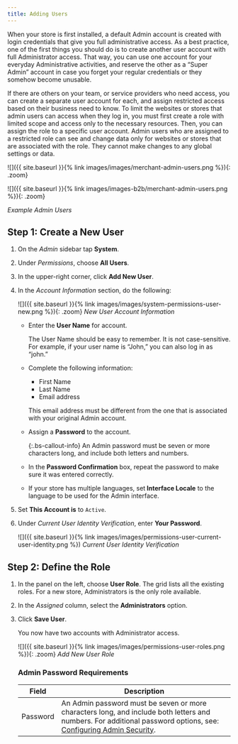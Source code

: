 ```yaml
---
title: Adding Users
---
```


When your store is first installed, a default Admin account is created with login credentials that give you full administrative access. As a best practice, one of the first things you should do is to create another user account with full Administrator access. That way, you can use one account for your everyday Administrative activities, and reserve the other as a “Super Admin” account in case you forget your regular credentials or they somehow become unusable.

If there are others on your team, or service providers who need access, you can create a separate user account for each, and assign restricted access based on their business need to know. To limit the websites or stores that admin users can access when they log in, you must first create a role with limited scope and access only to the necessary resources. Then, you can assign the role to a specific user account. Admin users who are assigned to a restricted role can see and change data only for websites or stores that are associated with the role. They cannot make changes to any global settings or data.

<!--{% if "Default.CE Only,Default.EE Screenshot" contains site.edition %}-->
![]({{ site.baseurl }}{% link images/images/merchant-admin-users.png %}){: .zoom}
<!--{% endif %}-->
<!--{% if "Default.B2B Only" contains site.edition %}-->
![]({{ site.baseurl }}{% link images/images-b2b/merchant-admin-users.png %}){: .zoom}
<!--{% endif %}-->
_Example Admin Users_

## Step 1: Create a New User

1.  On the _Admin_ sidebar tap **System**.

1.  Under _Permissions_, choose **All Users**.

1.  In the upper-right corner, click **Add New User**.

1.  In the _Account Information_ section, do the following:

    ![]({{ site.baseurl }}{% link images/images/system-permissions-user-new.png %}){: .zoom}
    _New User Account Information_

    -  Enter the **User Name** for account.

        The User Name should be easy to remember. It is not case-sensitive. For example, if your user name is “John,” you can also log in as “john.”

    -  Complete the following information:

        * First Name
        * Last Name
        * Email address

        This email address must be different from the one that is associated with your original Admin account.

    -  Assign a **Password** to the account.

        {:.bs-callout-info}
        An Admin password must be seven or more characters long, and include both letters and numbers.

    -  In the **Password Confirmation** box, repeat the password to make sure it was entered correctly.

    -  If your store has multiple languages, set<b> Interface Locale</b> to the language to be used for the Admin interface.

1.  Set **This Account is** to `Active`.

1.  Under _Current User Identity Verification_, enter **Your Password**.

    ![]({{ site.baseurl }}{% link images/images/permissions-user-current-user-identity.png %})
    _Current User Identity Verification_

## Step 2: Define the Role

1.  In the panel on the left, choose **User Role**. The grid lists all the existing roles. For a new store, Administrators is the only role available.

1.  In the _Assigned_ column, select the **Administrators** option.

1.  Click **Save User**.

    You now have two accounts with Administrator access.

    ![]({{ site.baseurl }}{% link images/images/permissions-user-roles.png %}){: .zoom}
    _Add New User Role_

    <table>
      <h3 class="TableHeading">Admin Password Requirements</h3>
      <thead>
         <tr>
            <th>Field</th>
            <th>Description</th>
         </tr>
      </thead>
      <tbody>
         <tr>
            <td>Password</td>
            <td>An Admin password must be seven or more characters long, and include both letters and numbers. For additional password options, see: <a href="{{ site.baseurl }}{% link stores/security-admin.md %}">Configuring Admin Security</a>.</td>
         </tr>
      </tbody>
    </table>
